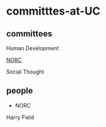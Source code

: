 # committtes-at-UC

## committees 

Human Development 

[NORC](https://github.com/fqxxxxx/committtes-at-UC/blob/main/NORC.md) 

Social Thought 



## people 

- NORC 

Harry Field 
